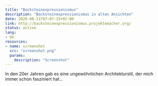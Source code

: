 ```yaml
---
title: "Backsteinexpressionismus"
description: "Backsteinexpressionismus in alten Ansichten"
date: 2020-08-11T07:07:33+02:00
link: http://backsteinexpressionismus.projektemacher.org/
status: active
lang:
- de
resources:
- name: screenshot
  src: "screenshot.png"
  params:
    description: "Screenshot"
---
```

In den 20er Jahren gab es eine ungewöhnlichen Architekturstil, der mich immer schon fasziniert hat...
